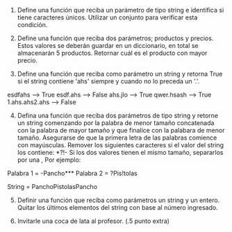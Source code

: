 1. Define una función que reciba un parámetro de tipo string e identifica si tiene caracteres únicos. Utilizar un conjunto para verificar esta condición.

 
2. Define una función que reciba dos parámetros; productos y precios. Estos valores se deberán guardar en un diccionario, en total se almacenarán 5 productos. Retornar cuál es el producto con mayor precio. 

3. Define una función que reciba como parámetro un string y retorna True si el string contiene 'ahs' siempre y cuando no lo preceda un '.'.

esdfahs --> True
esdf.ahs --> False
ahs.jlo --> True
qwer.hsash --> True
1.ahs.ahs2.ahs --> False	


4. Defina una función que reciba dos parámetros de tipo string y retorne un string comenzando por la palabra de menor tamaño concatenada con la palabra de mayor tamaño y que finalice con la palabara de menor tamaño.
Asegurarse de que la primera letra de las palabras comience con mayúsculas.
Remover los siguientes caracteres si el valor del string los contiene: *?!-
Si los dos valores tienen el mismo tamaño, separarlos por una ,
Por ejemplo:

Palabra 1 = -Pancho***
Palabra 2 = ?Pis!tolas

String = PanchoPistolasPancho

5. Definir una función que reciba como parámetros un string y un entero. Quitar los últimos elementos del string con base al número ingresado.

6. Invitarle una coca de lata al profesor. (.5 punto extra)

